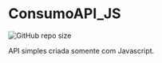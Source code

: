 # ConsumoAPI_JS

![GitHub repo size](https://img.shields.io/github/repo-size/LombaAnderson/ConsumoAPI_JS)


API simples criada somente com Javascript.

